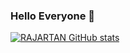 ### Hello Everyone 👋

[![RAJARTAN GitHub stats](https://github-readme-stats.vercel.app/api?username=rajartan)](https://github.com/rajartan/rajartan)
